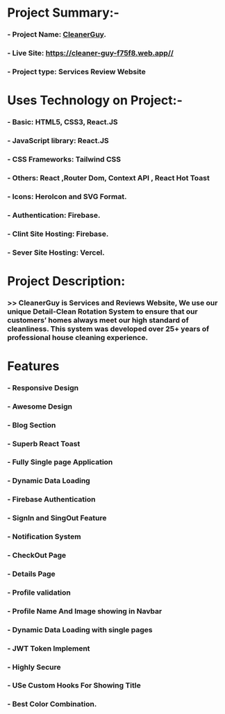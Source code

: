 # Project Summary:-
### - Project Name: [CleanerGuy](https://cleaner-guy-f75f8.web.app/).
### - Live Site: https://cleaner-guy-f75f8.web.app//
### - Project type: Services Review Website
# Uses Technology on Project:-
### - Basic:  HTML5, CSS3, React.JS
### - JavaScript library: React.JS
### - CSS Frameworks: Tailwind CSS
### - Others: React ,Router Dom,  Context API , React Hot Toast 
### - Icons: HeroIcon and SVG Format.
### - Authentication: Firebase.
### - Clint Site Hosting: Firebase.
### - Sever Site Hosting: Vercel.

# Project Description: 
### >> CleanerGuy is Services and Reviews Website,  We use our unique Detail-Clean Rotation System to ensure that our customers’ homes always meet our high standard of cleanliness. This system was developed over 25+ years of professional house cleaning experience.  

# Features
### - Responsive Design
### - Awesome Design
### - Blog Section
### - Superb React Toast
### - Fully Single page Application
### - Dynamic Data Loading
### - Firebase Authentication
### - SignIn and SingOut Feature
### - Notification System
### - CheckOut Page
### - Details Page
### - Profile validation
### - Profile Name And Image showing in Navbar
### - Dynamic Data Loading with single pages
### - JWT Token Implement
### - Highly Secure
### - USe Custom Hooks For Showing Title
### - Best Color Combination.




